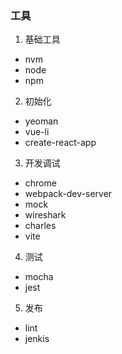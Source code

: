 ### 工具
1. 基础工具
+ nvm 
+ node 
+ npm 

2. 初始化
+ yeoman
+ vue-li
+ create-react-app

3. 开发调试
+ chrome
+ webpack-dev-server
+ mock
+ wireshark
+ charles
+ vite

4. 测试
+ mocha
+ jest

5. 发布
+ lint
+ jenkis